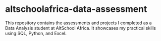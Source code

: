 # altschoolafrica-data-assessment
This repository contains the assessments and projects I completed as a Data Analysis student at AltSchool Africa. It showcases my practical skills using SQL, Python, and Excel.
